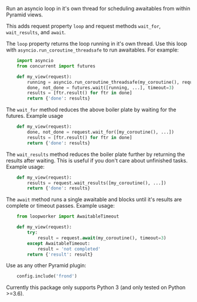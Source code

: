 Run an asyncio loop in it's own thread for scheduling awaitables from
within Pyramid views.

This adds request property `loop` and request methods `wait_for`,
`wait_results`, and `await`.

The `loop` property returns the loop running
in it's own thread. Use this loop with `asyncio.run_coroutine_threadsafe`
to run awaitables. For example:

```python
    import asyncio
    from concurrent import futures

    def my_view(request):
        running = asyncio.run_coroutine_threadsafe(my_coroutine(), request.loop)
        done, not_done = futures.wait([running, ...], timeout=3)
        results = [ftr.result() for ftr in done]
        return {'done': results}
```

The `wait_for` method reduces the above boiler plate by waiting for the
futures. Example usage
```python
    def my_view(request):
        done, not_done = request.wait_for([my_coroutine(), ...])
        results = [ftr.result() for ftr in done]
        return {'done': results}
```

The `wait_results` method reduces the boiler plate further by returning
the results after waiting. This is useful if you don't care about
unfinished tasks. Example usage:

```python
    def my_view(request):
        results = request.wait_results([my_coroutine(), ...])
        return {'done': results}
```

The `await` method runs a single awaitable and
blocks until it's results are complete or timeout passes.
Example usage:

```python
    from loopworker import AwaitableTimeout

    def my_view(request):
        try:
            result = request.await(my_coroutine(), timeout=3)
        except AwaitableTimeout:
            result = 'not completed'
        return {'result': result}
```

Use as any other Pyramid plugin:

```python
    config.include('frond')
```

Currently this package only supports Python 3 (and only tested on Python >=3.6).
